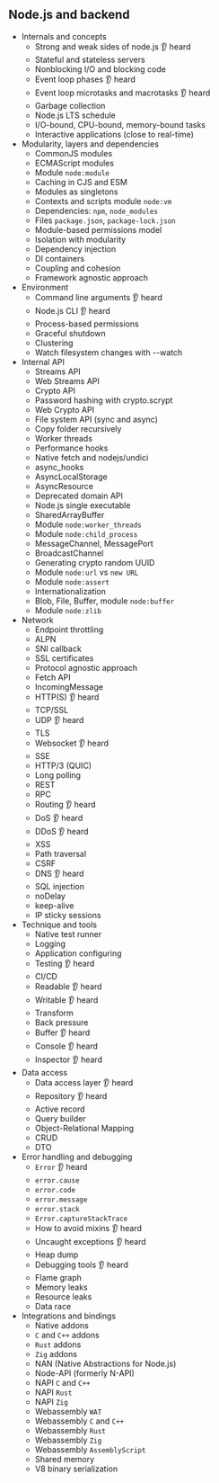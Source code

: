 ## Node.js and backend

- Internals and concepts
  - Strong and weak sides of node.js 👂 heard
  - Stateful and stateless servers
  - Nonblocking I/O and blocking code
  - Event loop phases 👂 heard
  - Event loop microtasks and macrotasks 👂 heard
  - Garbage collection
  - Node.js LTS schedule
  - I/O-bound, CPU-bound, memory-bound tasks
  - Interactive applications (close to real-time)
- Modularity, layers and dependencies
  - CommonJS modules
  - ECMAScript modules
  - Module `node:module`
  - Caching in CJS and ESM
  - Modules as singletons
  - Contexts and scripts module `node:vm`
  - Dependencies: `npm`, `node_modules`
  - Files `package.json`, `package-lock.json`
  - Module-based permissions model
  - Isolation with modularity
  - Dependency injection
  - DI containers
  - Coupling and cohesion
  - Framework agnostic approach
- Environment
  - Command line arguments 👂 heard
  - Node.js CLI 👂 heard
  - Process-based permissions
  - Graceful shutdown
  - Clustering
  - Watch filesystem changes with --watch
- Internal API
  - Streams API
  - Web Streams API
  - Crypto API
  - Password hashing with crypto.scrypt
  - Web Crypto API
  - File system API (sync and async)
  - Copy folder recursively
  - Worker threads
  - Performance hooks
  - Native fetch and nodejs/undici
  - async_hooks
  - AsyncLocalStorage
  - AsyncResource
  - Deprecated domain API
  - Node.js single executable
  - SharedArrayBuffer
  - Module `node:worker_threads`
  - Module `node:child_process`
  - MessageChannel, MessagePort
  - BroadcastChannel
  - Generating crypto random UUID
  - Module `node:url` vs `new URL`
  - Module `node:assert`
  - Internationalization
  - Blob, File, Buffer, module `node:buffer`
  - Module `node:zlib`
- Network
  - Endpoint throttling
  - ALPN
  - SNI callback
  - SSL certificates
  - Protocol agnostic approach
  - Fetch API
  - IncomingMessage
  - HTTP(S) 👂 heard
  - TCP/SSL
  - UDP 👂 heard
  - TLS
  - Websocket 👂 heard
  - SSE
  - HTTP/3 (QUIC)
  - Long polling
  - REST
  - RPC
  - Routing 👂 heard
  - DoS 👂 heard
  - DDoS 👂 heard
  - XSS
  - Path traversal
  - CSRF
  - DNS 👂 heard
  - SQL injection
  - noDelay
  - keep-alive
  - IP sticky sessions
- Technique and tools
  - Native test runner
  - Logging
  - Application configuring
  - Testing 👂 heard
  - CI/CD
  - Readable 👂 heard
  - Writable 👂 heard
  - Transform
  - Back pressure
  - Buffer 👂 heard
  - Console 👂 heard
  - Inspector 👂 heard
- Data access
  - Data access layer 👂 heard
  - Repository 👂 heard
  - Active record
  - Query builder
  - Object-Relational Mapping
  - CRUD
  - DTO
- Error handling and debugging
  - `Error` 👂 heard
  - `error.cause`
  - `error.code`
  - `error.message`
  - `error.stack`
  - `Error.captureStackTrace`
  - How to avoid mixins 👂 heard
  - Uncaught exceptions 👂 heard
  - Heap dump
  - Debugging tools 👂 heard
  - Flame graph
  - Memory leaks
  - Resource leaks
  - Data race
- Integrations and bindings
  - Native addons
  - `C` and `C++` addons
  - `Rust` addons
  - `Zig` addons
  - NAN (Native Abstractions for Node.js)
  - Node-API (formerly N-API)
  - NAPI `C` and `C++`
  - NAPI `Rust`
  - NAPI `Zig`
  - Webassembly `WAT`
  - Webassembly `C` and `C++`
  - Webassembly `Rust`
  - Webassembly `Zig`
  - Webassembly `AssemblyScript`
  - Shared memory
  - V8 binary serialization
